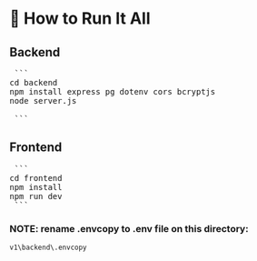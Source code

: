 # 🚀 How to Run It All


## Backend

<pre> ``` 
cd backend
npm install express pg dotenv cors bcryptjs
node server.js

 ``` </pre>

## Frontend

<pre> ``` 
cd frontend
npm install
npm run dev
 ``` </pre>

### NOTE: rename .envcopy to .env file on this directory:
`v1\backend\.envcopy`